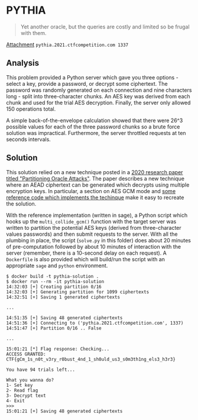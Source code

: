 # PYTHIA

> Yet another oracle, but the queries are costly and limited so be frugal with them.

[Attachment](https://github.com/google/google-ctf/blob/master/2021/quals/crypto-pythia/challenge/server.py) `pythia.2021.ctfcompetition.com 1337`

## Analysis

This problem provided a Python server which gave you three options - select a key, provide a password, or decrypt some ciphertext. The password was randomly generated on each connection and nine characters long - split into three-character chunks. An AES key was derived from each chunk and used for the trial AES decryption. Finally, the server only allowed 150 operations total.

A simple back-of-the-envelope calculation showed that there were 26^3 possible values for each of the three password chunks so a brute force solution was impractical. Furthermore, the server throttled requests at ten seconds intervals.

## Solution

This solution relied on a new technique posted in a [2020 research paper titled "Partitioning Oracle Attacks"](https://eprint.iacr.org/2020/1491.pdf). The paper describes a new technique where an AEAD ciphertext can be generated which decrypts using multiple encryption keys. In particular, a section on AES GCM mode and [some reference code which implements the techinque](https://github.com/julialen/key_multicollision/blob/main/collide_gcm.sage) make it easy to recreate the solution.

With the reference implementation (written in sage), a Python script which hooks up the `multi_collide_gcm()` function with the target server was written to partition the potential AES keys (derived from three-character values passwords) and then submit requests to the server. With all the plumbing in place, the script (`solve.py` in this folder) does about 20 minutes of pre-computation followed by about 10 minutes of interaction with the server (remember, there is a 10-second delay on each request). A `Dockerfile` is also provided which will build/run the script with an appropriate `sage` and `python` environment.

```
$ docker build -t pythia-solution .
$ docker run --rm -it pythia-solution
14:32:03 [+] Creating partition 0/16
14:32:03 [+] Generating partition for 1099 ciphertexts
14:32:51 [+] Saving 1 generated ciphertexts

...

14:51:35 [+] Saving 48 generated ciphertexts
14:51:36 [+] Connecting to ('pythia.2021.ctfcompetition.com', 1337)
14:51:47 [+] Partition 0/16 .. False

...

15:01:21 [*] Flag response: Checking...
ACCESS GRANTED: CTF{gCm_1s_n0t_v3ry_r0bust_4nd_1_sh0uld_us3_s0m3th1ng_els3_h3r3}

You have 94 trials left...

What you wanna do?
1- Set key
2- Read flag
3- Decrypt text
4- Exit
>>>
15:01:21 [+] Saving 48 generated ciphertexts
```

